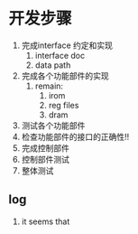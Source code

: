 # 开发步骤

1. 完成interface 约定和实现
   1. interface doc
   2. data path
2. 完成各个功能部件的实现
   1. remain:
      1. irom
      2. reg files
      3. dram
3. 测试各个功能部件
4. 检查功能部件的接口的正确性!!
5. 完成控制部件
6. 控制部件测试
7. 整体测试

## log

1. it seems that
